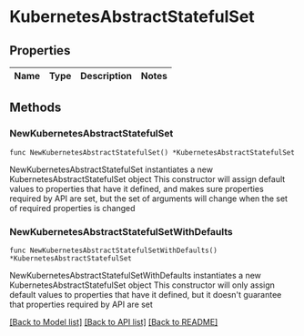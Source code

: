 # KubernetesAbstractStatefulSet

## Properties

Name | Type | Description | Notes
------------ | ------------- | ------------- | -------------

## Methods

### NewKubernetesAbstractStatefulSet

`func NewKubernetesAbstractStatefulSet() *KubernetesAbstractStatefulSet`

NewKubernetesAbstractStatefulSet instantiates a new KubernetesAbstractStatefulSet object
This constructor will assign default values to properties that have it defined,
and makes sure properties required by API are set, but the set of arguments
will change when the set of required properties is changed

### NewKubernetesAbstractStatefulSetWithDefaults

`func NewKubernetesAbstractStatefulSetWithDefaults() *KubernetesAbstractStatefulSet`

NewKubernetesAbstractStatefulSetWithDefaults instantiates a new KubernetesAbstractStatefulSet object
This constructor will only assign default values to properties that have it defined,
but it doesn't guarantee that properties required by API are set


[[Back to Model list]](../README.md#documentation-for-models) [[Back to API list]](../README.md#documentation-for-api-endpoints) [[Back to README]](../README.md)


